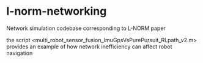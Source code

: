 # l-norm-networking
Network simulation codebase corresponding to L-NORM paper

the script <multi_robot_sensor_fusion_ImuGpsVsPurePursuit_RLpath_v2.m> provides an example of how network inefficiency can affect robot navigation

